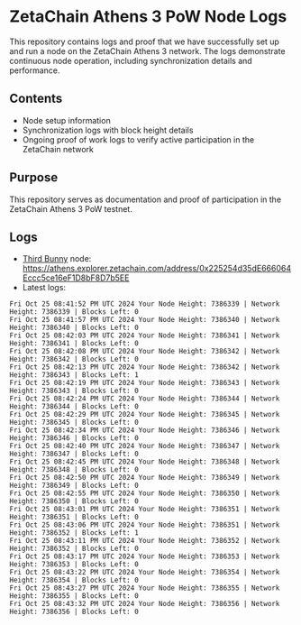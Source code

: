 # ZetaChain Athens 3 PoW Node Logs
This repository contains logs and proof that we have successfully set up and run a node on the ZetaChain Athens 3 network. The logs demonstrate continuous node operation, including synchronization details and performance.

## Contents
- Node setup information
- Synchronization logs with block height details
- Ongoing proof of work logs to verify active participation in the ZetaChain network

## Purpose
This repository serves as documentation and proof of participation in the ZetaChain Athens 3 PoW testnet.

## Logs

- [Third Bunny](https://thirdbunny.xyz/) node: https://athens.explorer.zetachain.com/address/0x225254d35dE666064Eccc5ce16eF1D8bF8D7b5EE
- Latest logs:
```
Fri Oct 25 08:41:52 PM UTC 2024 Your Node Height: 7386339 | Network Height: 7386339 | Blocks Left: 0
Fri Oct 25 08:41:57 PM UTC 2024 Your Node Height: 7386340 | Network Height: 7386340 | Blocks Left: 0
Fri Oct 25 08:42:03 PM UTC 2024 Your Node Height: 7386341 | Network Height: 7386341 | Blocks Left: 0
Fri Oct 25 08:42:08 PM UTC 2024 Your Node Height: 7386342 | Network Height: 7386342 | Blocks Left: 0
Fri Oct 25 08:42:13 PM UTC 2024 Your Node Height: 7386342 | Network Height: 7386343 | Blocks Left: 1
Fri Oct 25 08:42:19 PM UTC 2024 Your Node Height: 7386343 | Network Height: 7386343 | Blocks Left: 0
Fri Oct 25 08:42:24 PM UTC 2024 Your Node Height: 7386344 | Network Height: 7386344 | Blocks Left: 0
Fri Oct 25 08:42:29 PM UTC 2024 Your Node Height: 7386345 | Network Height: 7386345 | Blocks Left: 0
Fri Oct 25 08:42:34 PM UTC 2024 Your Node Height: 7386346 | Network Height: 7386346 | Blocks Left: 0
Fri Oct 25 08:42:40 PM UTC 2024 Your Node Height: 7386347 | Network Height: 7386347 | Blocks Left: 0
Fri Oct 25 08:42:45 PM UTC 2024 Your Node Height: 7386348 | Network Height: 7386348 | Blocks Left: 0
Fri Oct 25 08:42:50 PM UTC 2024 Your Node Height: 7386349 | Network Height: 7386349 | Blocks Left: 0
Fri Oct 25 08:42:55 PM UTC 2024 Your Node Height: 7386350 | Network Height: 7386350 | Blocks Left: 0
Fri Oct 25 08:43:01 PM UTC 2024 Your Node Height: 7386351 | Network Height: 7386351 | Blocks Left: 0
Fri Oct 25 08:43:06 PM UTC 2024 Your Node Height: 7386351 | Network Height: 7386352 | Blocks Left: 1
Fri Oct 25 08:43:11 PM UTC 2024 Your Node Height: 7386352 | Network Height: 7386352 | Blocks Left: 0
Fri Oct 25 08:43:17 PM UTC 2024 Your Node Height: 7386353 | Network Height: 7386353 | Blocks Left: 0
Fri Oct 25 08:43:22 PM UTC 2024 Your Node Height: 7386354 | Network Height: 7386354 | Blocks Left: 0
Fri Oct 25 08:43:27 PM UTC 2024 Your Node Height: 7386355 | Network Height: 7386355 | Blocks Left: 0
Fri Oct 25 08:43:32 PM UTC 2024 Your Node Height: 7386356 | Network Height: 7386356 | Blocks Left: 0
```
